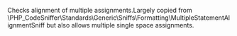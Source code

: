 Checks alignment of multiple assignments.Largely copied from \PHP_CodeSniffer\Standards\Generic\Sniffs\Formatting\MultipleStatementAlignmentSniff but also allows multiple single space assignments.